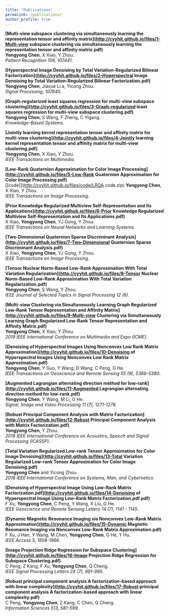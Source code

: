 ```yaml
---
title: "Publications"
permalink: /publications/
author_profile: true
---
```

<b>[Multi-view subspace clustering via simultaneously learning the representation tensor and affinity matrix](http://cyyhit.github.io/files/1-Multi-view subspace clustering via simultaneously learning the representation tensor and affinity matrix.pdf)</b> <br> 
<b>Yongyong Chen</b>, X Xiao, Y Zhou.<br>
<i>Pattern Recognition 106, 107441</i>.

<b>[Hyperspectral Image Denoising by Total Variation-Regularized Bilinear Factorization](http://cyyhit.github.io/files/2-Hyperspectral Image Denoising by Total Variation-Regularized Bilinear Factorization.pdf)</b> <br> 
<b>Yongyong Chen</b>, Jiaxue Li a, Yicong Zhou.<br>
<i>Signal Processing, 107645</i>.

<b>[Graph-regularized least squares regression for multi-view subspace clustering](http://cyyhit.github.io/files/3-Graph-regularized least squares regression for multi-view subspace clustering.pdf)</b> <br> 
<b>Yongyong Chen</b>, S Wang, F Zheng, C Yigang.<br>
<i>Knowledge-Based Systems</i>.

<b>[Jointly learning kernel representation tensor and affinity matrix for multi-view clustering](http://cyyhit.github.io/files/4-Jointly learning kernel representation tensor and affinity matrix for multi-view clustering.pdf)</b> <br> 
<b>Yongyong Chen</b>, X Xiao, Y Zhou.<br>
<i>IEEE Transactions on Multimedia</i>.

<b>[Low-Rank Quaternion Approximation for Color Image Processing](http://cyyhit.github.io/files/5-Low-Rank Quaternion Approximation for Color Image Processing.pdf)</b> <br> 
[[code]](http://cyyhit.github.io/files/code/LRQA code.zip)
<b>Yongyong Chen</b>, X Xiao, Y Zhou.<br>
<i>IEEE Transactions on Image Processing</i>.

<b>[Prior Knowledge Regularized Multiview Self-Representation and Its Applications](http://cyyhit.github.io/files/6-Prior Knowledge Regularized Multiview Self-Representation and Its Applications.pdf)</b> <br> 
X Xiao, <b>Yongyong Chen</b>, YJ Gong, Y Zhou.<br>
<i>IEEE Transactions on Neural Networks and Learning Systems</i>.

<b>[Two-Dimensional Quaternion Sparse Discriminant Analysis](http://cyyhit.github.io/files/7-Two-Dimensional Quaternion Sparse Discriminant Analysis.pdf)</b> <br> 
X Xiao, <b>Yongyong Chen</b>, YJ Gong, Y Zhou.<br>
<i>IEEE Transactions on Image Processing</i>.

<b>[Tensor Nuclear Norm-Based Low-Rank Approximation With Total Variation Regularization](http://cyyhit.github.io/files/8-Tensor Nuclear Norm-Based Low-Rank Approximation With Total Variation Regularization.pdf)</b> <br> 
<b>Yongyong Chen</b>, S Wang, Y Zhou.<br>
<i>IEEE Journal of Selected Topics in Signal Processing 12 (6)</i>.

<b>[Multi-view Clustering via Simultaneously Learning Graph Regularized Low-Rank Tensor Representation and Affinity Matrix](http://cyyhit.github.io/files/9-Multi-view Clustering via Simultaneously Learning Graph Regularized Low-Rank Tensor Representation and Affinity Matrix.pdf)</b> <br> 
<b>Yongyong Chen</b>, X Xiao, Y Zhou.<br>
<i>2019 IEEE International Conference on Multimedia and Expo (ICME)</i>.

<b>[Denoising of Hyperspectral Images Using Nonconvex Low Rank Matrix Approximation](http://cyyhit.github.io/files/10-Denoising of Hyperspectral Images Using Nonconvex Low Rank Matrix Approximation.pdf)</b> <br> 
<b>Yongyong Chen</b>, Y Guo, Y Wang, D Wang, C Peng, G He.<br>
<i>IEEE Transactions on Geoscience and Remote Sensing 55 (9), 5366-5380</i>.

<b>[Augmented Lagrangian alternating direction method for low-rank](http://cyyhit.github.io/files/11-Augmented Lagrangian alternating direction method for low-rank.pdf)</b> <br> 
<b>Yongyong Chen</b>, Y Wang, M Li, G He.<br>
<i>Signal, Image and Video Processing 11 (7), 1271-1278</i>.

<b>[Robust Principal Component Analysis with Matrix Factorization](http://cyyhit.github.io/files/12-Robust Principal Component Analysis with Matrix Factorization.pdf)</b> <br> 
<b>Yongyong Chen</b>, Y Zhou.<br>
<i>2018 IEEE International Conference on Acoustics, Speech and Signal Processing (ICASSP)</i>.

<b>[Total Variation Regularized Low-rank Tensor Approximation for Color Image Denoising](http://cyyhit.github.io/files/13-Total Variation Regularized Low-rank Tensor Approximation for Color Image Denoising.pdf)</b> <br> 
<b>Yongyong Chen</b> and Yicong Zhou.<br>
<i>2018 IEEE International Conference on Systems, Man, and Cybernetics</i>.

<b>[Denoising of Hyperspectral Image Using Low-Rank Matrix Factorization.pdf](http://cyyhit.github.io/files/14-Denoising of Hyperspectral Image Using Low-Rank Matrix Factorization.pdf.pdf)</b> <br> 
F Xu, <b>Yongyong Chen</b>, C Peng, Y Wang, X Liu, G He.<br>
<i>IEEE Geoscience and Remote Sensing Letters 14 (7), 1141 - 1145</i>.

<b>[Dynamic Magnetic Resonance Imaging via Nonconvex Low-Rank Matrix Approximation](http://cyyhit.github.io/files/15-Dynamic Magnetic Resonance Imaging via Nonconvex Low-Rank Matrix Approximation.pdf)</b> <br> 
F Xu, J Han, Y Wang, M Chen, <b>Yongyong Chen</b>, G He, Y Hu.<br>
<i>IEEE Access 5, 1958-1966</i>.

<b>[Image Projection Ridge Regression for Subspace Clustering](http://cyyhit.github.io/files/16-Image Projection Ridge Regression for Subspace Clustering.pdf)</b> <br> 
C Peng, Z Kang, F Xu, <b>Yongyong Chen</b>, Q Cheng.<br>
<i>IEEE Signal Processing Letters 24 (7), 991-995</i>.

<b>[Robust principal component analysis A factorization-based approach with linear complexity](http://cyyhit.github.io/files/17-Robust principal component analysis A factorization-based approach with linear complexity.pdf)</b> <br> 
C Peng, <b>Yongyong Chen</b>, Z Kang, C Chen, Q Cheng.<br>
<i>Information Sciences 513, 581-599</i>.

